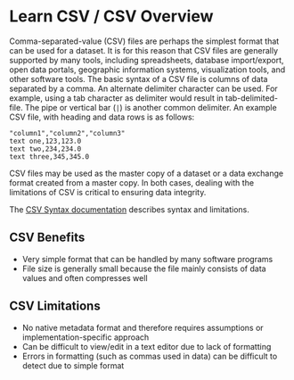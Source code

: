 # Learn CSV / CSV Overview

Comma-separated-value (CSV) files are perhaps the simplest format that can be used for a dataset.
It is for this reason that CSV files are generally supported by many tools, including spreadsheets,
database import/export, open data portals, geographic information systems, visualization tools, and other software tools.
The basic syntax of a CSV file is columns of data separated by a comma.
An alternate delimiter character can be used.  For example, using a tab character as delimiter would result in tab-delimited-file.
The pipe or vertical bar (`|`) is another common delimiter.
An example CSV file, with heading and data rows is as follows:

```text
"column1","column2","column3"
text one,123,123.0
text two,234,234.0
text three,345,345.0
```

CSV files may be used as the master copy of a dataset or a data exchange format created from a master copy.
In both cases, dealing with the limitations of CSV is critical to ensuring data integrity.

The [CSV Syntax documentation](csv-syntax) describes syntax and limitations.

## CSV Benefits

* Very simple format that can be handled by many software programs
* File size is generally small because the file mainly consists of data values and often compresses well

## CSV Limitations

* No native metadata format and therefore requires assumptions or implementation-specific approach
* Can be difficult to view/edit in a text editor due to lack of formatting
* Errors in formatting (such as commas used in data) can be difficult to detect due to simple format
